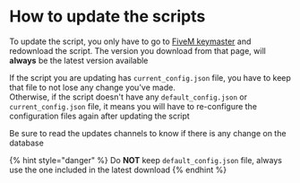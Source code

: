 # How to update the scripts

To update the script, you only have to go to [FiveM keymaster](https://keymaster.fivem.net/asset-grants) and redownload the script. The version you download from that page, will **always** be the latest version available

If the script you are updating has `current_config.json` file, you have to keep that file to not lose any change you've made.\
Otherwise, if the script doesn't have any `default_config.json` or `current_config.json` file, it means you will have to re-configure the configuration files again after updating the script

Be sure to read the updates channels to know if there is any change on the database

{% hint style="danger" %}
Do **NOT** keep `default_config.json` file, always use the one included in the latest download
{% endhint %}
